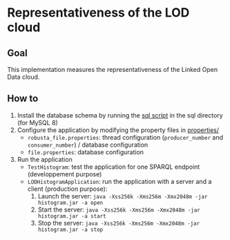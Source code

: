 # Representativeness of the LOD cloud

## Goal

This implementation measures the representativeness of the Linked Open Data cloud.

## How to

1. Install the database schema by running the [sql script](representativeness/sql/histogram.sql) in the sql directory (for MySQL 8)
2. Configure the application by modifying the property files in [properties/](representativeness/properties)
   - `robusta_file.properties`: thread configuration (`producer_number` and `consumer_number`) / database configuration
   - `file.properties`: database configuration
3. Run the application
   - `TestHistogram`: test the application for one SPARQL endpoint (developpement purpose)
   - `LODHistogramApplication`: run the application with a server and a client (production purpose):
     1. Launch the server: `java -Xss256k -Xms256m -Xmx2048m -jar histogram.jar -a open`
     2. Start the server: `java -Xss256k -Xms256m -Xmx2048m -jar histogram.jar -a start`
     3. Stop the server: `java -Xss256k -Xms256m -Xmx2048m -jar histogram.jar -a stop`
